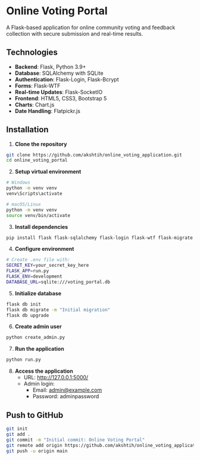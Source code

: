 # Online Voting Portal

A Flask-based application for online community voting and feedback collection with secure submission and real-time results.

## Technologies

- **Backend**: Flask, Python 3.9+
- **Database**: SQLAlchemy with SQLite
- **Authentication**: Flask-Login, Flask-Bcrypt
- **Forms**: Flask-WTF
- **Real-time Updates**: Flask-SocketIO
- **Frontend**: HTML5, CSS3, Bootstrap 5
- **Charts**: Chart.js
- **Date Handling**: Flatpickr.js

## Installation

1. **Clone the repository**
```bash
git clone https://github.com/akshtih/online_voting_application.git
cd online_voting_portal
```

2. **Setup virtual environment**
```bash
# Windows
python -m venv venv
venv\Scripts\activate

# macOS/Linux
python -m venv venv
source venv/bin/activate
```

3. **Install dependencies**
```bash
pip install flask flask-sqlalchemy flask-login flask-wtf flask-migrate python-dotenv email-validator flask-bcrypt flask-socketio
```

4. **Configure environment**
```bash
# Create .env file with:
SECRET_KEY=your_secret_key_here
FLASK_APP=run.py
FLASK_ENV=development
DATABASE_URL=sqlite:///voting_portal.db
```

5. **Initialize database**
```bash
flask db init
flask db migrate -m "Initial migration"
flask db upgrade
```

6. **Create admin user**
```bash
python create_admin.py
```

7. **Run the application**
```bash
python run.py
```

8. **Access the application**
   - URL: http://127.0.0.1:5000/
   - Admin login:
     - Email: admin@example.com
     - Password: adminpassword

## Push to GitHub

```bash
git init
git add .
git commit -m "Initial commit: Online Voting Portal"
git remote add origin https://github.com/akshtih/online_voting_application.git
git push -u origin main
```

